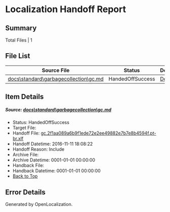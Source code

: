 # <a name='report-top'></a> Localization Handoff Report

## Summary
 Total Files | 1

## File List
 Source File | Status | Details 
 ----------- | ------ | ------- 
 [docs\standard\garbagecollection\gc.md](https://github.com/dotnet/docs/blob/b022f5b9e8ac81c00a6e5aa189feab4e7157dfd4/docs/standard/garbagecollection/gc.md) | HandedOffSuccess | [Details](#644fd73e79e0b6059991e1fb2e37c2d6bc812d7c445)

## Item Details
##### <a name='644fd73e79e0b6059991e1fb2e37c2d6bc812d7c445'></a> Source: [docs\standard\garbagecollection\gc.md](https://github.com/dotnet/docs/blob/b022f5b9e8ac81c00a6e5aa189feab4e7157dfd4/docs/standard/garbagecollection/gc.md)
* Status: HandedOffSuccess
* Target File: 
* Handoff File: [gc.2f1aa089a6b9f1ede72e2ee49882e7b7e8b4594f.pt-br.xlf](https://github.com/dotnet/docs.handoff/blob/09b16c9125bbec3d507e70a271b017f76ee179e1/ol-handoff/dotnet/docs.pt-br/master/ht-p2/gc.2f1aa089a6b9f1ede72e2ee49882e7b7e8b4594f.pt-br.xlf)
* Handoff Datetime: 2016-11-11 18:08:22
* Handoff Reason: Include
* Archive File: 
* Archive Datetime: 0001-01-01 00:00:00
* Handback File: 
* Handback Datetime: 0001-01-01 00:00:00
* [Back to Top](#report-top)


## Error Details

Generated by OpenLocalization.
